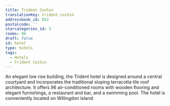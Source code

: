 ```yaml
---
title: Trident Cochin
translationKey: trident-cochin
addressbook_id: 852
postalcode: ''
starcategories_id: 3
rooms: 96
draft: false
id: hotel
type: hotels
tags:
  - Hotels
  - Trident Cochin
---
```

An elegant low rise building, the Trident hotel is designed around a central courtyard and incorporates the traditional sloping terracotta tile roof architecture. It offers 96 air-conditioned  rooms with wooden flooring and elegant furnishings, a restaurant and bar, and a swimming pool. The hotel is conveniently located on Willingdon Island.